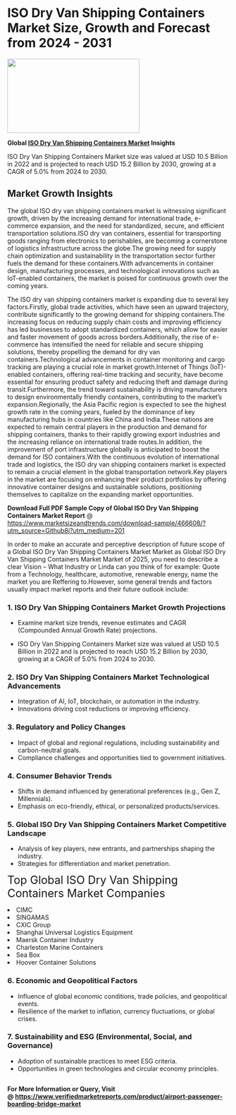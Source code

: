 <H1>ISO Dry Van Shipping Containers Market Size, Growth and Forecast from 2024 - 2031</H1><img class="aligncenter size-medium wp-image-584254" src="https://thirdeyenews.in/wp-content/uploads/2024/09/Global-Market-Research-300x168.jpeg" alt="" width="300" height="168" /><p><strong>Global&nbsp;<a href="https://www.marketsizeandtrends.com/download-sample/466608/?utm_source=Github8j?utm_medium=201">ISO Dry Van Shipping Containers Market</a> Insights</strong></p><p>ISO Dry Van Shipping Containers Market size was valued at USD 10.5 Billion in 2022 and is projected to reach USD 15.2 Billion by 2030, growing at a CAGR of 5.0% from 2024 to 2030.</p><p><h2>Market Growth Insights</h2> <p>The global ISO dry van shipping containers market is witnessing significant growth, driven by the increasing demand for international trade, e-commerce expansion, and the need for standardized, secure, and efficient transportation solutions.ISO dry van containers, essential for transporting goods ranging from electronics to perishables, are becoming a cornerstone of logistics infrastructure across the globe.The growing need for supply chain optimization and sustainability in the transportation sector further fuels the demand for these containers.With advancements in container design, manufacturing processes, and technological innovations such as IoT-enabled containers, the market is poised for continuous growth over the coming years.</p> <p>The ISO dry van shipping containers market is expanding due to several key factors.Firstly, global trade activities, which have seen an upward trajectory, contribute significantly to the growing demand for shipping containers.The increasing focus on reducing supply chain costs and improving efficiency has led businesses to adopt standardized containers, which allow for easier and faster movement of goods across borders.Additionally, the rise of e-commerce has intensified the need for reliable and secure shipping solutions, thereby propelling the demand for dry van containers.Technological advancements in container monitoring and cargo tracking are playing a crucial role in market growth.Internet of Things (IoT)-enabled containers, offering real-time tracking and security, have become essential for ensuring product safety and reducing theft and damage during transit.Furthermore, the trend toward sustainability is driving manufacturers to design environmentally friendly containers, contributing to the market’s expansion.Regionally, the Asia Pacific region is expected to see the highest growth rate in the coming years, fueled by the dominance of key manufacturing hubs in countries like China and India.These nations are expected to remain central players in the production and demand for shipping containers, thanks to their rapidly growing export industries and the increasing reliance on international trade routes.In addition, the improvement of port infrastructure globally is anticipated to boost the demand for ISO containers.With the continuous evolution of international trade and logistics, the ISO dry van shipping containers market is expected to remain a crucial element in the global transportation network.Key players in the market are focusing on enhancing their product portfolios by offering innovative container designs and sustainable solutions, positioning themselves to capitalize on the expanding market opportunities.</p> <p><span class=""><strong>Download Full PDF Sample Copy of Global ISO Dry Van Shipping Containers Market Report</strong> @ <a href="https://www.marketsizeandtrends.com/download-sample/466608/?utm_source=Github8j?utm_medium=201" target="_blank">https://www.marketsizeandtrends.com/download-sample/466608/?utm_source=Github8j?utm_medium=201</a></span></p><p>In order to make an accurate and perceptive description of future scope of a Global&nbsp;ISO Dry Van Shipping Containers Market Market as Global&nbsp;ISO Dry Van Shipping Containers Market Market of 2025, you need to describe a clear Vision &ndash; What Industry or Linda can you think of for example: Quote from a Technology, healthcare, automotive, renewable energy, name the market you are Reffering to.However, some general trends and factors usually impact market reports and their future outlook include:</p><h3>1.&nbsp;<strong>ISO Dry Van Shipping Containers Market Growth Projections</strong></h3><ul><li>Examine market size trends, revenue estimates and CAGR (Compounded Annual Growth Rate) projections.</li><li><p>ISO Dry Van Shipping Containers Market size was valued at USD 10.5 Billion in 2022 and is projected to reach USD 15.2 Billion by 2030, growing at a CAGR of 5.0% from 2024 to 2030.</p></li></ul><h3>2.&nbsp;<strong>ISO Dry Van Shipping Containers Market Technological Advancements</strong></h3><ul><li>Integration of AI, IoT, blockchain, or automation in the industry.</li><li>Innovations driving cost reductions or improving efficiency.</li></ul><h3>3.&nbsp;<strong>Regulatory and Policy Changes</strong></h3><ul><li>Impact of global and regional regulations, including sustainability and carbon-neutral goals.</li><li>Compliance challenges and opportunities tied to government initiatives.</li></ul><h3>4.&nbsp;<strong>Consumer Behavior Trends</strong></h3><ul><li>Shifts in demand influenced by generational preferences (e.g., Gen Z, Millennials).</li><li>Emphasis on eco-friendly, ethical, or personalized products/services.</li></ul><h3>5.&nbsp;<strong>Global ISO Dry Van Shipping Containers Market Competitive Landscape</strong></h3><ul><li>Analysis of key players, new entrants, and partnerships shaping the industry.</li><li>Strategies for differentiation and market penetration.</li></ul><p data-pm-slice="1 1 []"><span style="color: inherit; font-family: inherit; font-size: 25px;">Top Global ISO Dry Van Shipping Containers Market Companies</span></p><div class="" data-test-id=""><p><li>CIMC</li><li> SINGAMAS</li><li> CXIC Group</li><li> Shanghai Universal Logistics Equipment</li><li> Maersk Container Industry</li><li> Charleston Marine Containers</li><li> Sea Box</li><li> Hoover Container Solutions</li></p></div><h3>6.&nbsp;<strong>Economic and Geopolitical Factors</strong></h3><ul><li>Influence of global economic conditions, trade policies, and geopolitical events.</li><li>Resilience of the market to inflation, currency fluctuations, or global crises.</li></ul><h3>7.&nbsp;<strong>Sustainability and ESG (Environmental, Social, and Governance)</strong></h3><ul><li>Adoption of sustainable practices to meet ESG criteria.</li><li>Opportunities in green technologies and circular economy principles.</li></ul><h2><strong style="font-size: 14px;">For More Information or Query, Visit @&nbsp;</strong><a style="background-color: #ffffff; font-size: 14px;" href="https://www.marketsizeandtrends.com/report/iso-dry-van-shipping-containers-market/" target="_blank">https://www.verifiedmarketreports.com/product/airport-passenger-boarding-bridge-market</a></h2>